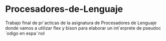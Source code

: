 # Procesadores-de-Lenguaje

Trabajo final de pr´acticas de la asignatura de Procesadores de Lenguaje donde vamos a utilizar flex y bison para elaborar un int´erprete de pseudoc´odigo en espa˜nol
